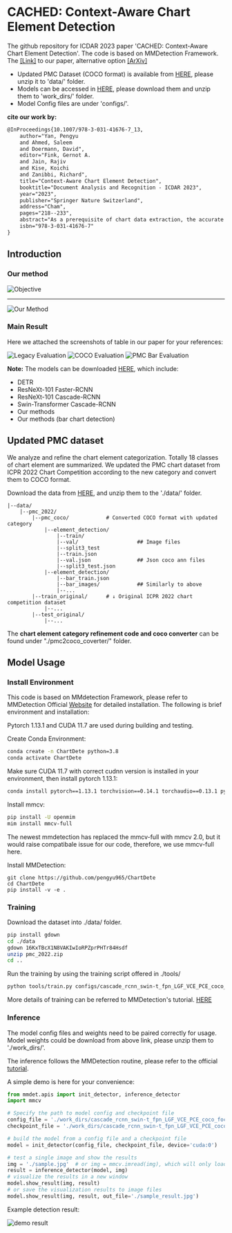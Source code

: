 CACHED: Context-Aware Chart Element Detection
===

The github repository for ICDAR 2023 paper 'CACHED: Context-Aware Chart Element Detection'. The code is based on MMDetection Framework. The [<u>[Link]</u>](https://link.springer.com/chapter/10.1007/978-3-031-41676-7_13) to our paper, alternative option [<u>[ArXiv]</u>](https://arxiv.org/abs/2305.04151)

- Updated PMC Dataset (COCO format) is available from [HERE](https://drive.google.com/file/d/16KxTBcX1N8VAKIwIoRPZprPHTr84Hsdf/view?usp=share_link), please unzip it to 'data/' folder.
- Models can be accessed in [HERE](https://drive.google.com/file/d/1n9UtHgfOA6H8cxp4Y44fG7OdXbVJzMnJ/view?usp=share_link), please download them and unzip them to 'work_dirs/' folder.
- Model Config files are under 'configs/'. 

**cite our work by:**
```latex
@InProceedings{10.1007/978-3-031-41676-7_13,
    author="Yan, Pengyu
    and Ahmed, Saleem
    and Doermann, David",
    editor="Fink, Gernot A.
    and Jain, Rajiv
    and Kise, Koichi
    and Zanibbi, Richard",
    title="Context-Aware Chart Element Detection",
    booktitle="Document Analysis and Recognition - ICDAR 2023",
    year="2023",
    publisher="Springer Nature Switzerland",
    address="Cham",
    pages="218--233",
    abstract="As a prerequisite of chart data extraction, the accurate detection of chart basic elements is essential and mandatory. In contrast to object detection in the general image domain, chart element detection relies heavily on context information as charts are highly structured data visualization formats. To address this, we propose a novel method CACHED, which stands for Context-Aware Chart Element Detection, by integrating a local-global context fusion module consisting of visual context enhancement and positional context encoding with the Cascade R-CNN framework. To improve the generalization of our method for broader applicability, we refine the existing chart element categorization and standardized 18 classes for chart basic elements, excluding plot elements. Our CACHED method, with the updated category of chart elements, achieves state-of-the-art performance in our experiments, underscoring the importance of context in chart element detection. Extending our method to the bar plot detection task, we obtain the best result on the PMC test dataset. Our code and model are available at https://github.com/pengyu965/ChartDete.",
    isbn="978-3-031-41676-7"
}
```


## Introduction
### Our method

![Objective](./docs/paper_doc/context-aware-chart-detection_v4.png "Method")

---

![Our Method](./docs/paper_doc/framework.png "Framework")

### Main Result

Here we attached the screenshots of table in our paper for your references:

![Legacy Evaluation](./docs/paper_doc/legacy_result.png "Legacy Evaluation")
![COCO Evaluation](./docs/paper_doc/coco_result.png "COCO Evaluation")
![PMC Bar Evaluation](./docs/paper_doc/extendedbar_result.png "PMC Bar Evaluation")

**Note:** The models can be downloaded [HERE](https://drive.google.com/file/d/1n9UtHgfOA6H8cxp4Y44fG7OdXbVJzMnJ/view?usp=share_link), which include:
- DETR
- ResNeXt-101 Faster-RCNN
- ResNeXt-101 Cascade-RCNN
- Swin-Transformer Cascade-RCNN
- Our methods
- Our methods (bar chart detection)


## Updated PMC dataset
We analyze and refine the chart element categorization. Totally 18 classes of chart element are summarized. We updated the PMC chart dataset from ICPR 2022 Chart Competition according to the new category and convert them to COCO format. 

Download the data from [HERE](https://drive.google.com/file/d/16KxTBcX1N8VAKIwIoRPZprPHTr84Hsdf/view?usp=share_link), and unzip them to the './data/' folder.
```
|--data/
    |--pmc_2022/
        |--pmc_coco/            # Converted COCO format with updated category
            |--element_detection/
                |--train/
                |--val/                   ## Image files
                |--split3_test
                |--train.json 
                |--val.json               ## Json coco ann files
                |--split3_test.json 
            |--element_detection/
                |--bar_train.json 
                |--bar_images/            ## Similarly to above
                |--...
        |--train_original/      # ↓ Original ICPR 2022 chart competition dataset
            |--...              
        |--test_original/       
            |--...                        
```
The **chart element category refinement code and coco converter** can be found under "./pmc2coco_coverter/" folder.

## Model Usage
### Install Environment

This code is based on MMdetection Framework, please refer to MMDetection Official [Website](https://github.com/open-mmlab/mmdetection) for detailed installation. The following is brief environment and installation:

Pytorch 1.13.1 and CUDA 11.7 are used during building and testing.

Create Conda Environment:
```bash
conda create -n ChartDete python=3.8
conda activate ChartDete
```

Make sure CUDA 11.7 with correct cudnn version is installed in your environment, then install pytorch 1.13.1:
```bash
conda install pytorch==1.13.1 torchvision==0.14.1 torchaudio==0.13.1 pytorch-cuda=11.7 -c pytorch -c nvidia
```

Install mmcv:
```bash
pip install -U openmim
mim install mmcv-full
```

The newest mmdetection has replaced the mmcv-full with mmcv 2.0, but it would raise compatibale issue for our code, therefore, we use mmcv-full here.

Install MMDetection:
```
git clone https://github.com/pengyu965/ChartDete
cd ChartDete
pip install -v -e .
```

### Training
Download the dataset into ./data/ folder.
```bash
pip install gdown
cd ./data
gdown 16KxTBcX1N8VAKIwIoRPZprPHTr84Hsdf
unzip pmc_2022.zip
cd ..
```

Run the training by using the training script offered in ./tools/
```bash
python tools/train.py configs/cascade_rcnn_swin-t_fpn_LGF_VCE_PCE_coco_focalsmoothloss.py
```

More details of training can be referred to MMDetection's tutorial. [HERE](https://mmdetection.readthedocs.io/en/latest/)

### Inference
The model config files and weights need to be paired correctly for usage. Model weights could be download from above link, please unzip them to './work_dirs/'.

The inference follows the MMDetection routine, please refer to the official [tutorial](./docs/en/1_exist_data_model.md).

A simple demo is here for your convenience:
```python
from mmdet.apis import init_detector, inference_detector
import mmcv

# Specify the path to model config and checkpoint file
config_file = './work_dirs/cascade_rcnn_swin-t_fpn_LGF_VCE_PCE_coco_focalsmoothloss/cascade_rcnn_swin-t_fpn_LGF_VCE_PCE_coco_focalsmoothloss.py'
checkpoint_file = './work_dirs/cascade_rcnn_swin-t_fpn_LGF_VCE_PCE_coco_focalsmoothloss/checkpoint.pth'

# build the model from a config file and a checkpoint file
model = init_detector(config_file, checkpoint_file, device='cuda:0')

# test a single image and show the results
img = './sample.jpg'  # or img = mmcv.imread(img), which will only load it once
result = inference_detector(model, img)
# visualize the results in a new window
model.show_result(img, result)
# or save the visualization results to image files
model.show_result(img, result, out_file='./sample_result.jpg')
```

Example detection result:

![demo result](sample_result.jpg "Title")
